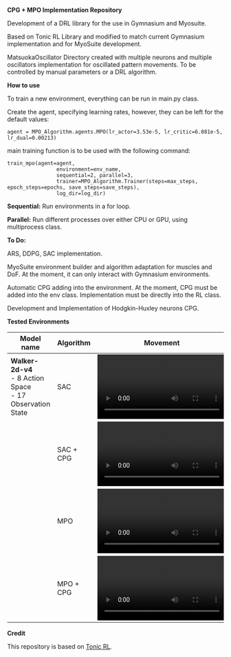 **CPG + MPO Implementation Repository**

Development of a DRL library for the use in Gymnasium and Myosuite.

Based on Tonic RL Library and modified to match current Gymnasium implementation and for MyoSuite development.

MatsuokaOscillator Directory created with multiple neurons and multiple oscillators implementation for oscillated
pattern movements. To be controlled by manual parameters or a DRL algorithm.

**How to use**

To train a new environment, everything can be run in main.py class.

Create the agent, specifying learning rates, however, they can be left for the default values:

```
agent = MPO_Algorithm.agents.MPO(lr_actor=3.53e-5, lr_critic=6.081e-5, lr_dual=0.00213)
```  

main training function is to be used with the following command:

```
train_mpo(agent=agent,
                environment=env_name,
                sequential=2, parallel=3,
                trainer=MPO_Algorithm.Trainer(steps=max_steps, epoch_steps=epochs, save_steps=save_steps),
                log_dir=log_dir)
```
**Sequential:** Run environments in a for loop.

**Parallel:** Run different processes over either CPU or GPU, using multiprocess class.


**To Do:**

ARS, DDPG, SAC implementation.

MyoSuite environment builder and algorithm adaptation for muscles and DoF.
At the moment, it can only interact with Gymnasium environments.

Automatic CPG adding into the environment. At the moment, CPG must be added into the env class.
Implementation must be directly into the RL class.

Development and Implementation of Hodgkin-Huxley neurons CPG. 


**Tested Environments**


| Model name                                                         | Algorithm | Movement                                              |
|--------------------------------------------------------------------|-----------|-------------------------------------------------------|
| **Walker-2d-v4** <br> - 8 Action Space <br> - 17 Observation State | SAC       | ![](https://github.com/YusseffRuiz/MPO_CPG/blob/main/Experiments/Videos/mpo-agent-Walker2d-v4-CPG.mp4)     |
|                                                                    | SAC + CPG | ![](Experiments/Videos/sac-agent-Walker2d-v4-CPG.mp4) |
|                                                                    | MPO       | ![](Experiments/Videos/mpo-agent-Walker2d-v4.mp4)     |
|                                                                    | MPO + CPG | ![](Experiments/Videos/mpo-agent-Walker2d-v4-CPG.mp4) |


**Credit**

This repository is based on [Tonic RL](https://github.com/fabiopardo/tonic).